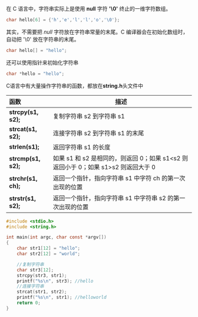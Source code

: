 在 C 语言中，字符串实际上是使用 **null** 字符 **'\0'** 终止的一维字符数组。

```c
char hello[6] = {'h','e','l','l','o','\0'};
```

其实，不需要把 *null* 字符放在字符串常量的末尾。C 编译器会在初始化数组时，自动把 '\0' 放在字符串的末尾。

```c
char hello[] = "hello";
```

还可以使用指针来初始化字符串

```c
char *hello = "hello";
```



C语言中有大量操作字符串的函数，都放在**string.h**头文件中

| 函数                | 描述                                                         |
| :------------------ | ------------------------------------------------------------ |
| **strcpy(s1, s2);** | 复制字符串 s2 到字符串 s1                                    |
| **strcat(s1, s2);** | 连接字符串 s2 到字符串 s1 的末尾                             |
| **strlen(s1);**     | 返回字符串 s1 的长度                                         |
| **strcmp(s1, s2);** | 如果 s1 和 s2 是相同的，则返回 0；如果 s1<s2 则返回小于 0；如果 s1>s2 则返回大于 0 |
| **strchr(s1, ch);** | 返回一个指针，指向字符串 s1 中字符 ch 的第一次出现的位置     |
| **strstr(s1, s2);** | 返回一个指针，指向字符串 s1 中字符串 s2 的第一次出现的位置   |

```c
#include <stdio.h>
#include <string.h>

int main(int argc, char const *argv[])
{
    char str1[12] = "hello";
    char str2[12] = "world";

    //复制字符串
    char str3[12];
    strcpy(str3, str1);
    printf("%s\n", str3); //hello
    //连接字符串
    strcat(str1, str2);
    printf("%s\n", str1); //helloworld
    return 0;
}
```

